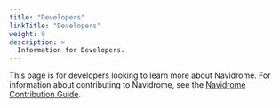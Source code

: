 ```yaml
---
title: "Developers"
linkTitle: "Developers"
weight: 9
description: >
  Information for Developers.
---
```


This page is for developers looking to learn more about Navidrome. For information about contributing to Navidrome, see the [Navidrome Contribution Guide](https://github.com/navidrome/navidrome/blob/master/CONTRIBUTING.md).

